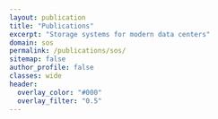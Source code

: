 ```yaml
---
layout: publication
title: "Publications"
excerpt: "Storage systems for modern data centers"
domain: sos
permalink: /publications/sos/
sitemap: false
author_profile: false
classes: wide
header:
  overlay_color: "#000"
  overlay_filter: "0.5"
---
```

